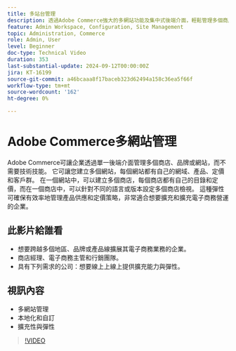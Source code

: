 ```yaml
---
title: 多站台管理 
description: 透過Adobe Commerce強大的多網站功能及集中式後端介面，輕鬆管理多個商店、品牌或網站。
feature: Admin Workspace, Configuration, Site Management
topic: Administration, Commerce
role: Admin, User
level: Beginner
doc-type: Technical Video
duration: 353
last-substantial-update: 2024-09-12T00:00:00Z
jira: KT-16199
source-git-commit: a46bcaaa8f17baceb323d62494a158c36ea5f66f
workflow-type: tm+mt
source-wordcount: '162'
ht-degree: 0%

---
```


# Adobe Commerce多網站管理

Adobe Commerce可讓企業透過單一後端介面管理多個商店、品牌或網站，而不需要技術技能。 它可讓您建立多個網站，每個網站都有自己的網域、產品、定價和客戶群。 在一個網站中，可以建立多個商店，每個商店都有自己的目錄和定價，而在一個商店中，可以針對不同的語言或版本設定多個商店檢視。 這種彈性可確保有效率地管理產品供應和定價策略，非常適合想要擴充和擴充電子商務營運的企業。

## 此影片給誰看

- 想要跨越多個地區、品牌或產品線擴展其電子商務業務的企業。
- 商店經理、電子商務主管和行銷團隊。
- 具有下列需求的公司：想要線上上線上提供擴充能力與彈性。

## 視訊內容

- 多網站管理
- 本地化和自訂
- 擴充性與彈性


>[!VIDEO](https://video.tv.adobe.com/v/3434027?learn=on)
